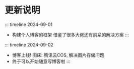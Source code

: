 # 更新说明

::: timeline 2024-09-01

- 构建个人博客的框架
  借鉴了很多大佬还有前辈的解决方案
  :::

::: timeline 2024-09-02

- 博客上线!
  图床: 腾讯云COS, 解决图片存储问题
- 终于可以开始随意写博客啦
  :::

